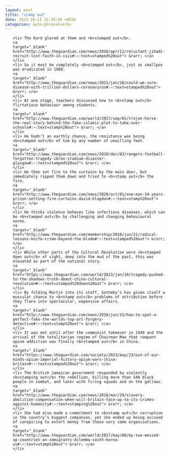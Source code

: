 ```yaml
---
layout: post
title: "stamp out"
date: 2023-10-11 12:34:56 +0530
categories: auto-phrasalverbs
---
```

<ol>

    <li> The Kurd glared at them and <b>stamped out</b>.
    <a 
    target="_blank" 
    href="http://www.theguardian.com/news/2016/apr/12/reluctant-jihadi-recruit-lost-faith-in-isis#:~:text=stamped%20out"> &rarr; </a>
    </li>
    <li> So it must be completely <b>stamped out</b>, just as smallpox was eradicated in 1980.
    <a 
    target="_blank" 
    href="http://www.theguardian.com/news/2021/jan/28/could-we-cure-disease-with-trillion-dollars-coronavirus#:~:text=stamped%20out"> &rarr; </a>
    </li>
    <li> At one stage, teachers discussed how to <b>stamp out</b> flirtatious behaviour among students.
    <a 
    target="_blank" 
    href="http://www.theguardian.com/world/2017/sep/01/trojan-horse-the-real-story-behind-the-fake-islamic-plot-to-take-over-schools#:~:text=stamp%20out"> &rarr; </a>
    </li>
    <li> He hadn’t an earthly chance, the resistance was being <b>stamped out</b> of him by any number of unwilling feet.
    <a 
    target="_blank" 
    href="http://www.theguardian.com/news/2020/dec/03/rangers-football-forgotten-tragedy-ibrox-stadium-disaster-glasgow#:~:text=stamped%20out"> &rarr; </a>
    </li>
    <li> He then set fire to the curtains by the main door, but immediately ripped them down and tried to <b>stamp out</b> the fire.
    <a 
    target="_blank" 
    href="http://www.theguardian.com/news/2020/oct/01/one-man-34-years-prison-setting-fire-curtains-david-blagdon#:~:text=stamp%20out"> &rarr; </a>
    </li>
    <li> He thinks violence behaves like infectious diseases, which can be <b>stamped out</b> by challenging and changing behavioural norms.
    <a 
    target="_blank" 
    href="http://www.theguardian.com/membership/2018/jun/21/radical-lessons-knife-crime-beyond-the-blade#:~:text=stamped%20out"> &rarr; </a>
    </li>
    <li> While other parts of the Cultural Revolution were <b>stamped down out</b> of sight, deep into the mud of the past, this was elevated as part of the national story.
    <a 
    target="_blank" 
    href="https://www.theguardian.com/world/2023/jan/19/tragedy-pushed-to-the-shadows-truth-about-china-cultural-revolution#:~:text=stamped%20down%20out"> &rarr; </a>
    </li>
    <li> By folding Martin into its staff, Sotheby’s has given itself a muscular chance to <b>stamp out</b> problems of attribution before they flare into spectacular, expensive affairs.
    <a 
    target="_blank" 
    href="http://www.theguardian.com/news/2018/jun/15/how-to-spot-a-perfect-fake-the-worlds-top-art-forgery-detective#:~:text=stamp%20out"> &rarr; </a>
    </li>
    <li> It was not until after the communist takeover in 1949 and the arrival of the totalitarian regime of Chairman Mao that rampant opium addiction was finally <b>stamped out</b> in China.
    <a 
    target="_blank" 
    href="https://www.theguardian.com/society/2023/may/23/out-of-our-minds-opium-imperial-history-opium-wars-china-britain#:~:text=stamped%20out"> &rarr; </a>
    </li>
    <li> The British Jamaican government responded by violently <b>stamping out</b> the rebellion, killing more than 540 black people in combat, and later with firing squads and on the gallows.
    <a 
    target="_blank" 
    href="http://www.theguardian.com/news/2018/mar/29/slavery-abolition-compensation-when-will-britain-face-up-to-its-crimes-against-humanity#:~:text=stamping%20out"> &rarr; </a>
    </li>
    <li> She had also made a commitment to <b>stamp out</b> corruption in the country’s biggest companies, yet she ended up being accused of conspiring to extort money from those very same organisations.
    <a 
    target="_blank" 
    href="http://www.theguardian.com/world/2017/may/08/my-two-messed-up-countries-an-immigrants-dilemma-south-korea-us#:~:text=stamp%20out"> &rarr; </a>
    </li>
